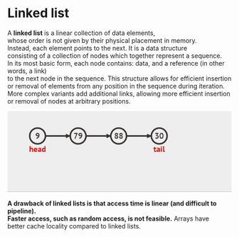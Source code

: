 # Linked list

A <strong>linked list</strong> is a linear collection of data elements, <br>whose order is not given by their physical placement in memory. <br>Instead, each element points to the next. It is a data structure<br> consisting of a collection of nodes which together represent a sequence.<br> In its most basic form, each node contains: data, and a reference (in other words, a link)<br> to the next node in the sequence. This structure allows for efficient insertion<br> or removal of elements from any position in the sequence during iteration.<br> More complex variants add additional links, allowing more efficient insertion<br> or removal of nodes at arbitrary positions. 

![image](https://github.com/1502shivam-singh/Algorithms/blob/master/Data%20Structures/Linked%20list/LL.gif)

<strong>A drawback of linked lists is that access time is linear (and difficult to pipeline).<br> Faster access, such as random access, is not feasible.</strong> Arrays have <br>better cache locality compared to linked lists. 

